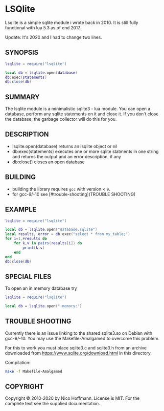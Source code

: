 LSQlite
=======

Lsqlite is a simple sqlite module i wrote back in 2010. It is still fully
functional with lua 5.3 as of end 2017.

Update: It's 2020 and I had to change two lines.


SYNOPSIS
--------

```lua
lsqlite = require("lsqlite")

local db = lsqlite.open(database)
db:exec(statements)
db:close(db)
```


SUMMARY
-------

The lsqlite module is a minimalistic sqlite3 - lua module. 
You can open a database, perform any sqlite statements on it and close it.
If you don't close the database, the garbage collector will do this for you.


DESCRIPTION
-----------

- lsqlite.open(database) returns an lsqlite object or nil
- db:exec(statements) executes one or more sqlite statments in one string and returns the output and an error description, if any
- db:close() closes an open database


BUILDING
--------

- building the library requires `gcc` with version < `9`.
- for gcc-9/-10 see [#trouble-shooting](TROUBLE SHOOTING)

EXAMPLE
-------

```lua
lsqlite = require("lsqlite")

local db = lsqlite.open("database.sqlite")
local results, error = db:exec("select * from my_table;")
for i=1,#results do
    for k,v in pairs(results[i]) do
        print(k,v)
    end
end
db:close(db)
```


SPECIAL FILES
-------------

To open an in memory database try

```lua
lsqlite = require("lsqlite")

local db = lsqlite.open(":memory:")
```


TROUBLE SHOOTING
----------------

Currently there is an issue linking to the shared sqlite3.so on Debian
with gcc-9/-10. You may use the Makefile-Amalgamed to overcome this problem.

For this to work you must place sqlite3.c and sqlite3.h from an
archive downloaded from https://www.sqlite.org/download.html in this
directory.

Compilation:

```sh
make -f Makefile-Amalgamed
```


COPYRIGHT
---------

Copyright © 2010-2020 by Nico Hoffmann. License is MIT. For the complete
text see the supplied documentation.
